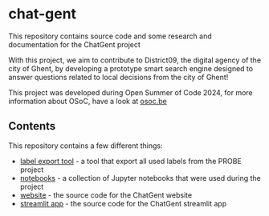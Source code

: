 # chat-gent

This repository contains source code and some research and documentation for the ChatGent project

With this project, we aim to contribute to District09, the digital agency of the city of Ghent, by developing a prototype smart search engine designed to answer questions related to local decisions from the city of Ghent!

This project was developed during Open Summer of Code 2024, for more information about OSoC, have a look at [osoc.be](https://osoc.be)

## Contents

This repository contains a few different things:

- [label export tool](./label_export/README.md) - a tool that export all used labels from the PROBE project
- [notebooks](./notebooks) - a collection of Jupyter notebooks that were used during the project
- [website](./website) - the source code for the ChatGent website
- [streamlit app](./app.py) - the source code for the ChatGent streamlit app
